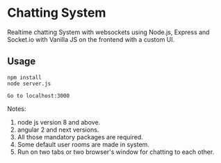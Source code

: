 # Chatting System
Realtime chatting System with websockets using Node.js, Express and Socket.io with Vanilla JS on the frontend with a custom UI.
## Usage
```
npm install
node server.js

Go to localhost:3000
```

Notes:
1. node js version 8 and above.
2. angular 2 and next versions.
3. All those mandatory packages are required.
4. Some default user rooms are made in system.
5. Run on two tabs or two browser's window for chatting to each other.

